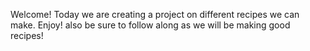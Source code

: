 Welcome! Today we are creating a project on different recipes we can make. Enjoy! also be sure to follow along as we will be making good recipes!